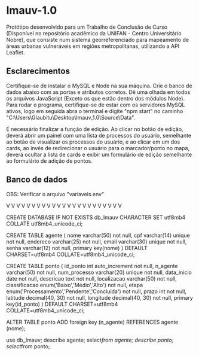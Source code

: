 # Imauv-1.0
Protótipo desenvolvido para um Trabalho de Conclusão de Curso (Disponível no repositório acadêmico da UNIFAN - Centro Universitário Nobre), que consiste num sistema georreferenciado para mapeamento de áreas urbanas vulneráveis em regiões metropolitanas, utilizando a API Leaflet.

## Esclarecimentos ## 
Certifique-se de instalar o MySQL e Node na sua máquina. Crie o banco de dados abaixo com as portas e atributos corretos. Dê uma olhada em todos os arquivos JavaScript (Exceto os que estão dentro dos módulos Node). Para rodar o programa, certifique-se de estar com os servidores MySQL ativos, logo em seguida abra o terminal e digite "npm start" no caminho "C:\Users\Glaubitu\Desktop\Imauv_1.0\Source\Data".

É necessário finalizar a função de edição. Ao clicar no botão de edição, deverá abrir um painel com uma lista de processos do usuário, semelhante ao botão de visualizar os processos do usuário, e ao clicar em um dos cards, ao invés de redirecionar o usuário para o marcador/ponto no mapa, deverá ocultar a lista de cards e exibir um formulário de edição semelhante ao formulário de adição de pontos. 

## Banco de dados ##
OBS: Verificar o arquivo "variaveis.env"

V   V   V   V   V   V   V   V   V   V   V   V   V   V   V   V   V   V   V   V   V   V   V

CREATE DATABASE  IF NOT EXISTS db_Imauv CHARACTER SET utf8mb4 COLLATE utf8mb4_unicode_ci;

CREATE TABLE agente (
nome varchar(50) not null,
cpf varchar(14) unique not null,
endereco varchar(25) not null,
email varchar(30) unique not null,
senha varchar(12) not null,
primary key(nome)
)  DEFAULT CHARSET=utf8mb4 COLLATE=utf8mb4_unicode_ci;

CREATE TABLE ponto (
id_ponto int auto_increment not null,
n_agente varchar(50) not null,
num_processo varchar(20) unique not null,
data_inicio date not null,
descricao text not null,
localizacao varchar(50) not null,
classificacao enum('Baixo','Médio','Alto') not null,
etapa enum('Processamento','Pendente','Concluída') not null,
prazo int not null,
latitude decimal(40, 30) not null,
longitude decimal(40, 30) not null,
primary key(id_ponto)
)  DEFAULT CHARSET=utf8mb4 COLLATE=utf8mb4_unicode_ci;

ALTER TABLE ponto ADD foreign key (n_agente) REFERENCES agente (nome);

use db_Imauv;
describe agente;
select*from agente;
describe ponto;
select*from ponto;